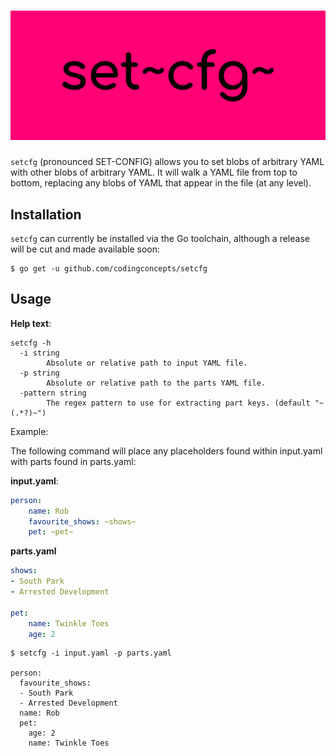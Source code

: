 # ![datagen logo](assets/cover.png)

`setcfg` (pronounced SET-CONFIG) allows you to set blobs of arbitrary YAML with other blobs of arbitrary YAML. It will walk a YAML file from top to bottom, replacing any blobs of YAML that appear in the file (at any level).

## Installation

`setcfg` can currently be installed via the Go toolchain, although a release will be cut and made available soon:

```
$ go get -u github.com/codingconcepts/setcfg
```

## Usage

**Help text**:
```
setcfg -h
  -i string
        Absolute or relative path to input YAML file.
  -p string
        Absolute or relative path to the parts YAML file.
  -pattern string
        The regex pattern to use for extracting part keys. (default "~(.*?)~")
```

Example:

The following command will place any placeholders found within input.yaml with parts found in parts.yaml:

**input.yaml**:
``` yaml
person:
    name: Rob
    favourite_shows: ~shows~
    pet: ~pet~
```

**parts.yaml**
``` yaml
shows:
- South Park
- Arrested Development

pet:
    name: Twinkle Toes
    age: 2
```

```
$ setcfg -i input.yaml -p parts.yaml

person:
  favourite_shows:
  - South Park
  - Arrested Development
  name: Rob
  pet:
    age: 2
    name: Twinkle Toes
```
